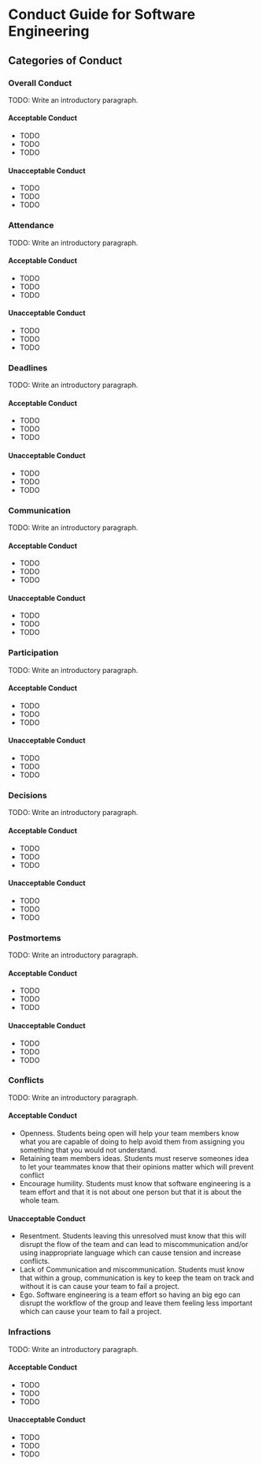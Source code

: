 # Conduct Guide for Software Engineering

## Categories of Conduct

### Overall Conduct

TODO: Write an introductory paragraph.

#### Acceptable Conduct

- TODO
- TODO
- TODO

#### Unacceptable Conduct

- TODO
- TODO
- TODO

### Attendance

TODO: Write an introductory paragraph.

#### Acceptable Conduct

- TODO
- TODO
- TODO

#### Unacceptable Conduct

- TODO
- TODO
- TODO

### Deadlines

TODO: Write an introductory paragraph.

#### Acceptable Conduct

- TODO
- TODO
- TODO

#### Unacceptable Conduct

- TODO
- TODO
- TODO

### Communication

TODO: Write an introductory paragraph.

#### Acceptable Conduct

- TODO
- TODO
- TODO

#### Unacceptable Conduct

- TODO
- TODO
- TODO

### Participation

TODO: Write an introductory paragraph.

#### Acceptable Conduct

- TODO
- TODO
- TODO

#### Unacceptable Conduct

- TODO
- TODO
- TODO

### Decisions

TODO: Write an introductory paragraph.

#### Acceptable Conduct

- TODO
- TODO
- TODO

#### Unacceptable Conduct

- TODO
- TODO
- TODO

### Postmortems

TODO: Write an introductory paragraph.

#### Acceptable Conduct

- TODO
- TODO
- TODO

#### Unacceptable Conduct

- TODO
- TODO
- TODO

### Conflicts

TODO: Write an introductory paragraph.

#### Acceptable Conduct

- Openness. Students being open will help your team members know what you are capable of doing to help avoid them from assigning you something that you would not understand.
- Retaining team members ideas. Students must reserve someones idea to let your teammates know that their opinions matter which will prevent conflict
- Encourage humility. Students must know that software engineering is a team effort and that it is not about one person but that it is about the whole team.

#### Unacceptable Conduct

- Resentment. Students leaving this unresolved must know that this will disrupt the flow of the team and can lead to miscommunication and/or using inappropriate language which can cause tension and increase conflicts.
- Lack of Communication and miscommunication. Students must know that within a group, communication is key to keep the team on track and without it is can cause your team to fail a project.
- Ego. Software engineering is a team effort so having an big ego can disrupt the workflow of the group and leave them feeling less important which can cause your team to fail a project.

### Infractions

TODO: Write an introductory paragraph.

#### Acceptable Conduct

- TODO
- TODO
- TODO

#### Unacceptable Conduct

- TODO
- TODO
- TODO
